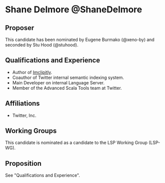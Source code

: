 # Shane Delmore @ShaneDelmore

## Proposer

This candidate has been nominated by Eugene Burmako (@xeno-by)
and seconded by Stu Hood (@stuhood).

## Qualifications and Experience

- Author of [Imclipitly](https://github.com/ShaneDelmore/imclipitly).
- Coauthor of Twitter internal semantic indexing system.
- Main Developer on internal Language Server.
- Member of the Advanced Scala Tools team at Twitter.

## Affiliations

- Twitter, Inc.

## Working Groups

This candidate is nominated as a candidate to the LSP Working Group (LSP-WG).

## Proposition

See "Qualifications and Experience".
